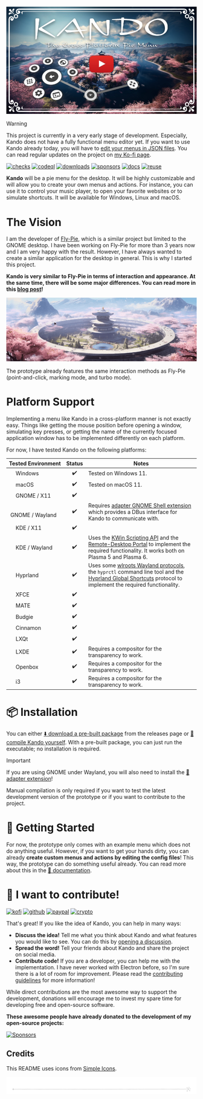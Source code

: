 <!--
SPDX-FileCopyrightText: Simon Schneegans <code@simonschneegans.de>
SPDX-License-Identifier: CC-BY-4.0
-->

<p align="center">
  <a href="https://www.youtube.com/watch?v=ZTdfnUDMO9k"><img src="docs/img/video.jpg" /></a>
</p>


> [!WARNING]
> This project is currently in a very early stage of development. Especially, Kando does not have a fully functional menu editor yet. If you want to use Kando already today, you will have to [edit your menus in JSON files](docs/configuring.md). You can read regular updates on the project on [my Ko-fi page](https://ko-fi.com/schneegans).

[![checks](https://github.com/kando-menu/kando/workflows/Checks/badge.svg?branch=main)](https://github.com/kando-menu/kando/actions)
[![codeql](https://github.com/kando-menu/kando/workflows/CodeQL/badge.svg)](https://github.com/kando-menu/kando/actions)
[![downloads](https://img.shields.io/github/downloads/kando-menu/kando/total?label=Downloads)](https://github.com/kando-menu/kando/releases)
[![sponsors](https://gist.githubusercontent.com/Schneegans/2d06edf0937c480951feb86b9e719304/raw/weekly.svg)](https://schneegans.github.io/sponsors/)
[![docs](https://img.shields.io/badge/Documentation-online-purple.svg?labelColor=303030)](docs/README.md)
[![reuse](https://api.reuse.software/badge/github.com/kando-menu/kando)](https://api.reuse.software/info/github.com/kando-menu/kando)

**Kando** will be a pie menu for the desktop.
It will be highly customizable and will allow you to create your own menus and actions.
For instance, you can use it to control your music player, to open your favorite websites or to simulate shortcuts.
It will be available for Windows, Linux and macOS.

# The Vision

I am the developer of [Fly-Pie](https://github.com/Schneegans/Fly-Pie/), which is a similar project but limited to the GNOME desktop.
I have been working on Fly-Pie for more than 3 years now and I am very happy with the result.
However, I have always wanted to create a similar application for the desktop in general.
This is why I started this project.

**Kando is very similar to Fly-Pie in terms of interaction and appearance.
At the same time, there will be some major differences.
You can read more in this [blog post](https://ko-fi.com/post/Introducing-Ken-Do-L3L7L0FQ2)!**

<p align="center">
  <img src="docs/img/kando.gif"/>
</p>


The prototype already features the same interaction methods as Fly-Pie (point-and-click, marking mode, and turbo mode).

# Platform Support

Implementing a menu like Kando in a cross-platform manner is not exactly easy.
Things like getting the mouse position before opening a window, simulating key presses, or getting the name of the currently focused application window has to be implemented differently on each platform.

For now, I have tested Kando on the following platforms:

Tested Environment | Status | Notes
:-- | :---: | ---
<img height="14" width="14" src="https://cdn.simpleicons.org/windows" /> Windows | :heavy_check_mark: | Tested on Windows 11.
<img height="14" width="14" src="https://cdn.simpleicons.org/apple" /> macOS | :heavy_check_mark: | Tested on macOS 11.
<img height="14" width="14" src="https://cdn.simpleicons.org/linux/black" /> GNOME / X11 | :heavy_check_mark: |
<img height="14" width="14" src="https://cdn.simpleicons.org/linux/black" /> GNOME / Wayland | :heavy_check_mark: | Requires [adapter GNOME Shell extension](https://github.com/kando-menu/gnome-shell-integration) which provides a DBus interface for Kando to communicate with.
<img height="14" width="14" src="https://cdn.simpleicons.org/linux/black" /> KDE / X11 | :heavy_check_mark: |
<img height="14" width="14" src="https://cdn.simpleicons.org/linux/black" /> KDE / Wayland | :heavy_check_mark: | Uses the [KWin Scripting API](https://techbase.kde.org/Development/Tutorials/KWin/Scripting) and the [Remote-Desktop Portal](https://flatpak.github.io/xdg-desktop-portal/#gdbus-org.freedesktop.portal.RemoteDesktop) to implement the required functionality. It works both on Plasma 5 and Plasma 6.
<img height="14" width="14" src="https://cdn.simpleicons.org/linux/black" /> Hyprland | :heavy_check_mark: | Uses some [wlroots Wayland protocols](src/main/backends/linux/wlroots/native/protocols), the `hyprctl` command line tool and the [Hyprland Global Shortcuts](src/main/backends/linux/hyprland/native/protocols/hyprland-global-shortcuts-v1.xml) protocol to implement the required functionality.
<img height="14" width="14" src="https://cdn.simpleicons.org/linux/black" /> XFCE | :heavy_check_mark: |
<img height="14" width="14" src="https://cdn.simpleicons.org/linux/black" /> MATE | :heavy_check_mark: |
<img height="14" width="14" src="https://cdn.simpleicons.org/linux/black" /> Budgie | :heavy_check_mark: |
<img height="14" width="14" src="https://cdn.simpleicons.org/linux/black" /> Cinnamon | :heavy_check_mark: |
<img height="14" width="14" src="https://cdn.simpleicons.org/linux/black" /> LXQt | :heavy_check_mark: |
<img height="14" width="14" src="https://cdn.simpleicons.org/linux/black" /> LXDE | :heavy_check_mark: | Requires a compositor for the transparency to work.
<img height="14" width="14" src="https://cdn.simpleicons.org/linux/black" /> Openbox | :heavy_check_mark: | Requires a compositor for the transparency to work.
<img height="14" width="14" src="https://cdn.simpleicons.org/linux/black" /> i3 | :heavy_check_mark: | Requires a compositor for the transparency to work.


# :package: Installation

You can either [:arrow_down: download a pre-built package](https://github.com/kando-menu/kando/releases) from the releases page or [:rocket: compile Kando yourself](docs/installing.md).
With a pre-built package, you can just run the executable; no installation is required.

> [!IMPORTANT]
> If you are using GNOME under Wayland, you will also need to install the [:shell: adapter extension](https://github.com/kando-menu/gnome-shell-integration)!

Manual compilation is only required if you want to test the latest development version of the prototype or if you want to contribute to the project.

# :rocket: Getting Started

For now, the prototype only comes with an example menu which does not do anything useful.
However, if you want to get your hands dirty, you can already **create custom menus and actions by editing the config files**!
This way, the prototype can do something useful already.
You can read more about this in the [:memo: documentation](docs/configuring.md).


# :revolving_hearts: I want to contribute!

[![kofi](https://img.shields.io/badge/Donate-on_Ko--fi-ff5e5b?logo=ko-fi)](https://ko-fi.com/schneegans)
[![github](https://img.shields.io/badge/Donate-on_GitHub-purple?logo=github)](https://github.com/sponsors/Schneegans)
[![paypal](https://img.shields.io/badge/Donate-on_PayPal-009cde?logo=paypal)](https://www.paypal.com/donate/?hosted_button_id=3F7UFL8KLVPXE)
[![crypto](https://img.shields.io/badge/Donate-some_Crypto-f7931a?logo=bitcoin)](https://schneegans.cb.id)

That's great!
If you like the idea of Kando, you can help in many ways:
* **Discuss the idea!** Tell me what you think about Kando and what features you would like to see. You can do this by [opening a discussion](https://github.com/kando-menu/kando/discussions).
* **Spread the word!** Tell your friends about Kando and share the project on social media.
* **Contribute code!** If you are a developer, you can help me with the implementation. I have never worked with Electron before, so I'm sure there is a lot of room for improvement. Please read the [contributing guidelines](docs/contributing.md) for more information!

While direct contributions are the most awesome way to support the development, donations will encourage me to invest my spare time for developing free and open-source software.

**These awesome people have already donated to the development of my open-source projects:**

[![Sponsors](https://schneegans.github.io/sponsors/sponsors.svg)](https://schneegans.github.io/sponsors/)

## Credits

This README uses icons from [Simple Icons](https://simpleicons.org/).

<p align="center"><img src ="docs/img/hr.svg" /></p>